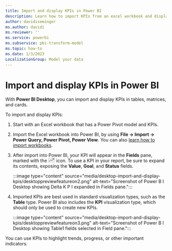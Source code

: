 ```yaml
---
title: Import and display KPIs in Power BI
description: Learn how to import KPIs from an excel workbook and display them in Power BI Desktop to highlight trends, progress, or other important indicators.
author: davidiseminger
ms.author: davidi
ms.reviewer: ''
ms.service: powerbi
ms.subservice: pbi-transform-model
ms.topic: how-to
ms.date: 1/3/2023
LocalizationGroup: Model your data
---
```


# Import and display KPIs in Power BI

With **Power BI Desktop**, you can import and display KPIs in tables, matrices, and cards.

To import and display KPIs:

1. Start with an Excel workbook that has a Power Pivot model and KPIs.

1. Import the Excel workbook into Power BI, by using **File -> Import ->  Power Query, Power Pivot, Power View**. You can also [learn how to import workbooks](../connect-data/desktop-import-excel-workbooks.md).

1. After import into Power BI, your KPI will appear in the **Fields** pane, marked with the ![traffic light](media/desktop-import-and-display-kpis/traffic.png) icon. To use a KPI in your report, be sure to expand its contents, exposing the **Value**, **Goal**, and **Status** fields.

    :::image type="content" source="media/desktop-import-and-display-kpis/desktoppreviewfeatureon2.png" alt-text="Screenshot of Power B I Desktop showing Delta K P I expanded in Fields pane.":::

1. Imported KPIs are best used in standard visualization types, such as the **Table** type. Power BI also includes the **KPI** visualization type, which should only be used to create new KPIs.

    :::image type="content" source="media/desktop-import-and-display-kpis/desktoppreviewfeatureon3.png" alt-text="Screenshot of Power B I Desktop showing Table1 fields selected in Field pane.":::

You can use KPIs to highlight trends, progress, or other important indicators.
